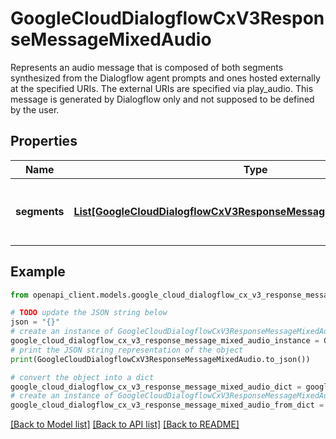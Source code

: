 # GoogleCloudDialogflowCxV3ResponseMessageMixedAudio

Represents an audio message that is composed of both segments synthesized from the Dialogflow agent prompts and ones hosted externally at the specified URIs. The external URIs are specified via play_audio. This message is generated by Dialogflow only and not supposed to be defined by the user.

## Properties

Name | Type | Description | Notes
------------ | ------------- | ------------- | -------------
**segments** | [**List[GoogleCloudDialogflowCxV3ResponseMessageMixedAudioSegment]**](GoogleCloudDialogflowCxV3ResponseMessageMixedAudioSegment.md) | Segments this audio response is composed of. | [optional] 

## Example

```python
from openapi_client.models.google_cloud_dialogflow_cx_v3_response_message_mixed_audio import GoogleCloudDialogflowCxV3ResponseMessageMixedAudio

# TODO update the JSON string below
json = "{}"
# create an instance of GoogleCloudDialogflowCxV3ResponseMessageMixedAudio from a JSON string
google_cloud_dialogflow_cx_v3_response_message_mixed_audio_instance = GoogleCloudDialogflowCxV3ResponseMessageMixedAudio.from_json(json)
# print the JSON string representation of the object
print(GoogleCloudDialogflowCxV3ResponseMessageMixedAudio.to_json())

# convert the object into a dict
google_cloud_dialogflow_cx_v3_response_message_mixed_audio_dict = google_cloud_dialogflow_cx_v3_response_message_mixed_audio_instance.to_dict()
# create an instance of GoogleCloudDialogflowCxV3ResponseMessageMixedAudio from a dict
google_cloud_dialogflow_cx_v3_response_message_mixed_audio_from_dict = GoogleCloudDialogflowCxV3ResponseMessageMixedAudio.from_dict(google_cloud_dialogflow_cx_v3_response_message_mixed_audio_dict)
```
[[Back to Model list]](../README.md#documentation-for-models) [[Back to API list]](../README.md#documentation-for-api-endpoints) [[Back to README]](../README.md)



